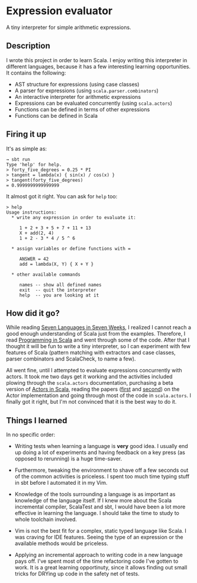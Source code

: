# Expression evaluator

A tiny interpreter for simple arithmetic expressions.

## Description

I wrote this project in order to learn Scala. I enjoy writing this interpreter
in different languages, because it has a few interesting learning
opportunities. It contains the following:

* AST structure for expressions (using case classes)
* A parser for expressions (using `scala.parser.combinators`)
* An interactive interpreter for arithmetic expressions
* Expressions can be evaluated concurrently (using `scala.actors`)
* Functions can be defined in terms of other expressions
* Functions can be defined in Scala

## Firing it up

It's as simple as:

    → sbt run
    Type 'help' for help.
    > forty_five_degrees = 0.25 * PI
    > tangent = lambda(x) { sin(x) / cos(x) }
    > tangent(forty_five_degrees)
    = 0.9999999999999999

It almost got it right. You can ask for `help` too:

    > help
    Usage instructions:
      * write any expression in order to evaluate it:
    
         1 + 2 + 3 + 5 + 7 + 11 + 13
         X + add(2, 4)
         1 + 2 - 3 * 4 / 5 ^ 6
    
      * assign variables or define functions with =
    
         ANSWER = 42
         add = lambda(X, Y) { X + Y }
    
      * other available commands
    
         names -- show all defined names
         exit  -- quit the interpreter
         help  -- you are looking at it

## How did it go?

While reading [Seven Languages in Seven Weeks][1], I realized I cannot reach a
good enough understanding of Scala just from the examples. Therefore, I read
[Programming in Scala][2] and went through some of the code. After that I
thought it will be fun to write a tiny interpreter, so I can experiment with
few features of Scala (pattern matching with extractors and case classes,
parser combinators and ScalaCheck, to name a few).

All went fine, until I attempted to evaluate expressions concurrently with
actors. It took me two days get it working and the activities included plowing
through the `scala.actors` documentation, purchasing a beta version of
[Actors in Scala][3], reading the papers ([first][4] and [second][5]) on the
Actor implementation and going through most of the code in `scala.actors`.
I finally got it right, but I'm not convinced that it is the best way to do it.

## Things I learned

In no specific order:

* Writing tests when learning a language is **very** good idea. I usually end
  up doing a lot of experiments and having feedback on a key press (as opposed
  to rerunning) is a huge time-saver.
* Furthermore, tweaking the environment to shave off a few seconds out of the
  common activities is priceless. I spent too much time typing stuff in sbt
  before I automated it in my Vim.
* Knowledge of the tools surrounding a language is as important as knowledge
  of the language itself. If I knew more about the Scala incremental compiler,
  ScalaTest and sbt, I would have been a lot more effective in learning the
  language. I should take the time to study to whole toolchain involved.
* Vim is not the best fit for a complex, static typed language like Scala. I
  was craving for IDE features. Seeing the type of an expression or the
  available methods would be priceless.
* Applying an incremental approach to writing code in a new language pays off.
  I've spent most of the time refactoring code I've gotten to work. It is a
  great learning opportinuty, since it allows finding out small tricks for
  DRYing up code in the safety net of tests.

  [1]: http://pragprog.com/titles/btlang/seven-languages-in-seven-weeks
  [2]: http://www.artima.com/shop/programming_in_scala
  [3]: http://www.artima.com/shop/actors_in_scala
  [4]: http://lampwww.epfl.ch/~odersky/papers/jmlc06.pdf
  [5]: http://lamp.epfl.ch/~phaller/doc/haller07coord.pdf

